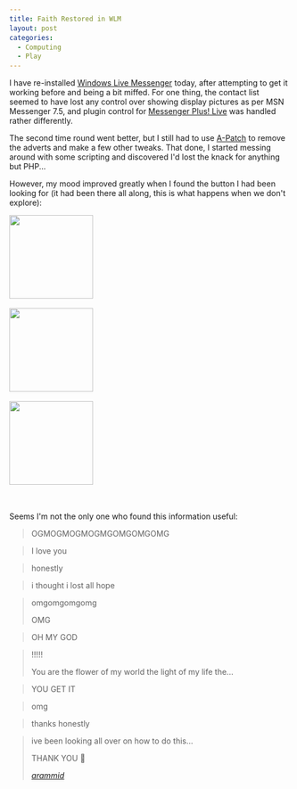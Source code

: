 ```yaml
---
title: Faith Restored in WLM
layout: post
categories:
  - Computing
  - Play
---
```

I have re-installed [Windows Live Messenger](http://get.live.com/messenger/overview) today, after attempting to get it working before and being a bit miffed. For one thing, the contact list seemed to have lost any control over showing display pictures as per MSN Messenger 7.5, and plugin control for [Messenger Plus! Live](http://msgpluslive.net) was handled rather differently.

The second time round went better, but I still had to use [A-Patch](http://apatch.org) to remove the adverts and make a few other tweaks. That done, I started messing around with some scripting and discovered I'd lost the knack for anything but PHP...

However, my mood improved greatly when I found the button I had been looking for (it had been there all along, this is what happens when we don't explore):

<div id='gallery-1' class='gallery galleryid-81 gallery-columns-3 gallery-size-thumbnail'>
  <dl class='gallery-item'>
    <dt class='gallery-icon landscape'>
      <a href='https://cmbuckley.co.uk/blog/2006/11/03/faith-restored-in-wlm/wlm-1/'><img width="150" height="150" src="/assets/posts/2006/11/wlm-1-150x150.png" class="attachment-thumbnail size-thumbnail" alt="" srcset="/assets/posts/2006/11/wlm-1-150x150.png 150w, /assets/posts/2006/11/wlm-1-75x75.png 75w, /assets/posts/2006/11/wlm-1-100x100.png 100w" sizes="(max-width: 150px) 100vw, 150px" /></a>
    </dt>
  </dl>

  <dl class='gallery-item'>
    <dt class='gallery-icon landscape'>
      <a href='https://cmbuckley.co.uk/blog/2006/11/03/faith-restored-in-wlm/wlm-2/'><img width="150" height="150" src="/assets/posts/2006/11/wlm-2-150x150.png" class="attachment-thumbnail size-thumbnail" alt="" srcset="/assets/posts/2006/11/wlm-2-150x150.png 150w, /assets/posts/2006/11/wlm-2-75x75.png 75w, /assets/posts/2006/11/wlm-2-100x100.png 100w" sizes="(max-width: 150px) 100vw, 150px" /></a>
    </dt>
  </dl>

  <dl class='gallery-item'>
    <dt class='gallery-icon landscape'>
      <a href='https://cmbuckley.co.uk/blog/2006/11/03/faith-restored-in-wlm/wlm-3/'><img width="150" height="150" src="/assets/posts/2006/11/wlm-3-150x150.png" class="attachment-thumbnail size-thumbnail" alt="" srcset="/assets/posts/2006/11/wlm-3-150x150.png 150w, /assets/posts/2006/11/wlm-3-75x75.png 75w, /assets/posts/2006/11/wlm-3-100x100.png 100w" sizes="(max-width: 150px) 100vw, 150px" /></a>
    </dt>
  </dl>

  <br style="clear: both" />
</div>

Seems I'm not the only one who found this information useful:

> OGMOGMOGMOGMGOMGOMGOMG

> I love you

> honestly

> i thought i lost all hope

> omgomgomgomg
>
> OMG

> OH MY GOD

> !!!!!
>
> You are the flower of my world the light of my life the...

> YOU GET IT

> omg

> thanks honestly

> ive been looking all over on how to do this...
>
> THANK YOU 🙂
>
> <p class="cite">
>   <cite><a href="http://msghelp.net/showthread.php?tid=65054&pid=715292#pid715292">arammid</a></cite>
> </p>